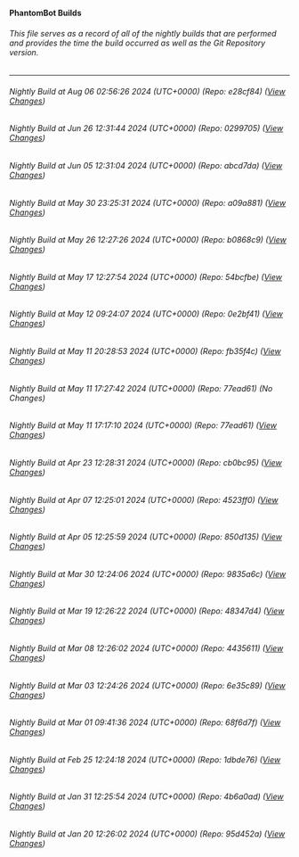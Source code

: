 **PhantomBot Builds**

###### This file serves as a record of all of the nightly builds that are performed and provides the time the build occurred as well as the Git Repository version.
-------------------------------------------------------------------------------------------------------------
###### Nightly Build at Aug 06 02:56:26 2024 (UTC+0000) (Repo: e28cf84) ([View Changes](https://github.com/PhantomBot/PhantomBot/compare/0299705...e28cf84))
###### Nightly Build at Jun 26 12:31:44 2024 (UTC+0000) (Repo: 0299705) ([View Changes](https://github.com/PhantomBot/PhantomBot/compare/abcd7da...0299705))
###### Nightly Build at Jun 05 12:31:04 2024 (UTC+0000) (Repo: abcd7da) ([View Changes](https://github.com/PhantomBot/PhantomBot/compare/a09a881...abcd7da))
###### Nightly Build at May 30 23:25:31 2024 (UTC+0000) (Repo: a09a881) ([View Changes](https://github.com/PhantomBot/PhantomBot/compare/b0868c9...a09a881))
###### Nightly Build at May 26 12:27:26 2024 (UTC+0000) (Repo: b0868c9) ([View Changes](https://github.com/PhantomBot/PhantomBot/compare/54bcfbe...b0868c9))
###### Nightly Build at May 17 12:27:54 2024 (UTC+0000) (Repo: 54bcfbe) ([View Changes](https://github.com/PhantomBot/PhantomBot/compare/0e2bf41...54bcfbe))
###### Nightly Build at May 12 09:24:07 2024 (UTC+0000) (Repo: 0e2bf41) ([View Changes](https://github.com/PhantomBot/PhantomBot/compare/fb35f4c...0e2bf41))
###### Nightly Build at May 11 20:28:53 2024 (UTC+0000) (Repo: fb35f4c) ([View Changes](https://github.com/PhantomBot/PhantomBot/compare/77ead61...fb35f4c))
###### Nightly Build at May 11 17:27:42 2024 (UTC+0000) (Repo: 77ead61) (No Changes)
###### Nightly Build at May 11 17:17:10 2024 (UTC+0000) (Repo: 77ead61) ([View Changes](https://github.com/PhantomBot/PhantomBot/compare/cb0bc95...77ead61))
###### Nightly Build at Apr 23 12:28:31 2024 (UTC+0000) (Repo: cb0bc95) ([View Changes](https://github.com/PhantomBot/PhantomBot/compare/4523ff0...cb0bc95))
###### Nightly Build at Apr 07 12:25:01 2024 (UTC+0000) (Repo: 4523ff0) ([View Changes](https://github.com/PhantomBot/PhantomBot/compare/850d135...4523ff0))
###### Nightly Build at Apr 05 12:25:59 2024 (UTC+0000) (Repo: 850d135) ([View Changes](https://github.com/PhantomBot/PhantomBot/compare/9835a6c...850d135))
###### Nightly Build at Mar 30 12:24:06 2024 (UTC+0000) (Repo: 9835a6c) ([View Changes](https://github.com/PhantomBot/PhantomBot/compare/48347d4...9835a6c))
###### Nightly Build at Mar 19 12:26:22 2024 (UTC+0000) (Repo: 48347d4) ([View Changes](https://github.com/PhantomBot/PhantomBot/compare/4435611...48347d4))
###### Nightly Build at Mar 08 12:26:02 2024 (UTC+0000) (Repo: 4435611) ([View Changes](https://github.com/PhantomBot/PhantomBot/compare/6e35c89...4435611))
###### Nightly Build at Mar 03 12:24:26 2024 (UTC+0000) (Repo: 6e35c89) ([View Changes](https://github.com/PhantomBot/PhantomBot/compare/68f6d7f...6e35c89))
###### Nightly Build at Mar 01 09:41:36 2024 (UTC+0000) (Repo: 68f6d7f) ([View Changes](https://github.com/PhantomBot/PhantomBot/compare/1dbde76...68f6d7f))
###### Nightly Build at Feb 25 12:24:18 2024 (UTC+0000) (Repo: 1dbde76) ([View Changes](https://github.com/PhantomBot/PhantomBot/compare/4b6a0ad...1dbde76))
###### Nightly Build at Jan 31 12:25:54 2024 (UTC+0000) (Repo: 4b6a0ad) ([View Changes](https://github.com/PhantomBot/PhantomBot/compare/95d452a...4b6a0ad))
###### Nightly Build at Jan 20 12:26:02 2024 (UTC+0000) (Repo: 95d452a) ([View Changes](https://github.com/PhantomBot/PhantomBot/compare/cb81995...95d452a))

